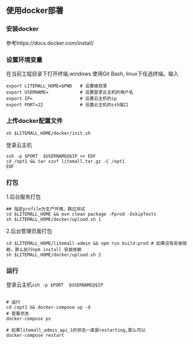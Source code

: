 ## 使用docker部署
### 安装docker
参考https://docs.docker.com/install/

### 设置环境变量

在当前工程目录下打开终端,windows 使用Git Bash, linux下任选终端。输入
```
export LITEMALL_HOME=$PWD   # 设置根目录
export USERNAME=            # 设置登录云主机的用户名
export IP=                  # 设置云主机的ip
export PORT=22              # 设置云主机的ssh端口
```

### 上传docker配置文件

`sh $LITEMALL_HOME/docker/init.sh`

登录云主机
```
ssh -p $PORT  $USERNAME@$IP << EOF
cd /opt1 && tar xzvf litemall.tar.gz -C /opt1 
EOF
```

### 打包

1.后台服务打包

```
## 指定profile为生产环境，跳过测试
cd $LITEMALL_HOME && mvn clean package -Pprod -DskipTests
sh $LITEMALL_HOME/docker/upload.sh 1
```
2.后台管理页面打包

```
cd $LITEMALL_HOME/litemall-admin && npm run build:prod # 如果没有安装依赖，那么执行npm install 安装依赖
sh $LITEMALL_HOME/docker/upload.sh 2
```


### 运行
登录云主机`ssh -p $PORT  $USERNAME@$IP`
```

# 运行
cd /opt1 && docker-compose up -d
# 查看状态
docker-compose ps

# 如果litemall_admin_api_1的状态一直是restarting,那么可以
docker-compose restart 
```
